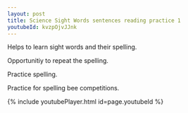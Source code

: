 ```yaml
---
layout: post
title: Science Sight Words sentences reading practice 1
youtubeId: kvzpOjvJJnk
---
```

 
 
Helps to learn sight words and their spelling.

Opportunitiy to repeat the spelling. 

Practice spelling. 
 
Practice for spelling bee competitions. 
 
{% include youtubePlayer.html id=page.youtubeId %}
 
 
